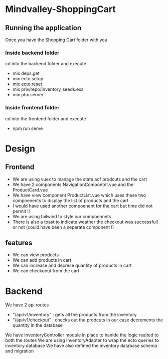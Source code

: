 # Mindvalley-ShoppingCart

## Running the application
Once you have the Shopping Cart folder with you
### Inside backend folder

cd into the backend folder and execute 
- mix deps.get
- mix ecto.setup
- mix ecto.reset
- mix priv/repo/inventory_seeds.exs
- mix phx.server

### Inside frontend folder

cd into the frontend folder and execute
- npm run serve 

# Design
## Frontend

* We are using vuex to manage the state aof prodcuts and the cart
* We have 2 components NavigationCompontnt.vue and the ProductCard.vue 
* We have view component ProductList.vue which uses these two compoenents to display the list of products and the cart
* I would have used another compoenent for the cart but time did not permit !!
* We are using tailwind to style our compoennets
* There is also a toast to indicate weather the checkout was successfull or not (could have been a seperate component !)

## features
* We can view products
* We can add products in cart
* We can increase and decrese quantity of products in cart
* We can checkoout from the cart 

# Backend

We have 2 api routes 
- "/api/v1/inventory" : gets all the products from the inventory
- "/api/v1/checkout" : checks out the prodcuts in our case decrements the quantity in the database

We have InventoryController module in place to hanlde the logic realted to both the routes 
We are using InventoryAdapter to wrap the ecto queries to inventory database
We have also defined the inventory database schema and migration
